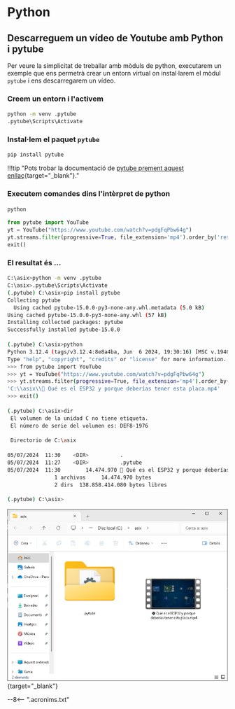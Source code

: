 # Python

## Descarreguem un vídeo de Youtube amb Python i pytube

Per veure la simplicitat de treballar amb mòduls de python, executarem un exemple que ens permetrà crear un entorn virtual on instal·larem el mòdul `pytube` i ens descarregarem un vídeo.

### Creem un entorn i l'activem

```bash
python -m venv .pytube
.pytube\Scripts\Activate
```

### Instal·lem el paquet `pytube`

```bash
pip install pytube
```

!!!tip "Pots trobar la documentació de [pytube prement aquest enllaç][pytube]{target="_blank"}."

### Executem comandes dins l'intèrpret de python

```bash 
python
```

```py
from pytube import YouTube
yt = YouTube("https://www.youtube.com/watch?v=pdgFqPbw64g")
yt.streams.filter(progressive=True, file_extension='mp4').order_by('resolution').desc().first().download()
exit()
```

### El resultat és ...

```bash hl_lines="1-3 10 13-15 17 19"
C:\asix>python -m venv .pytube
C:\asix>.pytube\Scripts\Activate
(.pytube) C:\asix>pip install pytube
Collecting pytube
  Using cached pytube-15.0.0-py3-none-any.whl.metadata (5.0 kB)
Using cached pytube-15.0.0-py3-none-any.whl (57 kB)
Installing collected packages: pytube
Successfully installed pytube-15.0.0

(.pytube) C:\asix>python
Python 3.12.4 (tags/v3.12.4:8e8a4ba, Jun  6 2024, 19:30:16) [MSC v.1940 64 bit (AMD64)] on win32
Type "help", "copyright", "credits" or "license" for more information.
>>> from pytube import YouTube
>>> yt = YouTube("https://www.youtube.com/watch?v=pdgFqPbw64g")
>>> yt.streams.filter(progressive=True, file_extension='mp4').order_by('resolution').desc().first().download()
'C:\\asix\\🔴 Qué es el ESP32 y porque deberías tener esta placa.mp4'
>>> exit()

(.pytube) C:\asix>dir
 El volumen de la unidad C no tiene etiqueta.
 El número de serie del volumen es: DEF8-1976

 Directorio de C:\asix

05/07/2024  11:30    <DIR>          .
05/07/2024  11:27    <DIR>          .pytube
05/07/2024  11:30        14.474.970 🔴 Qué es el ESP32 y porque deberías tener esta placa.mp4
               1 archivos     14.474.970 bytes
               2 dirs  138.858.414.080 bytes libres

(.pytube) C:\asix>
```

[![pytube001.png][]][pytube001.png]{target="_blank"}

[Índex de Paquets de Python]:   https://pypi.org/    "Índex de Paquets de Python"
[Instal·lant mòduls de Python]: https://docs.python.org/3/installing/index.html#installing-index    "Instal·lant mòduls de Python"
[pytube]:                       https://pypi.org/project/pytube/    "pytube"
[pytube001.png]:                ./img/pytube001.png     "Vídeo descarregat"

--8<-- ".acronims.txt"
